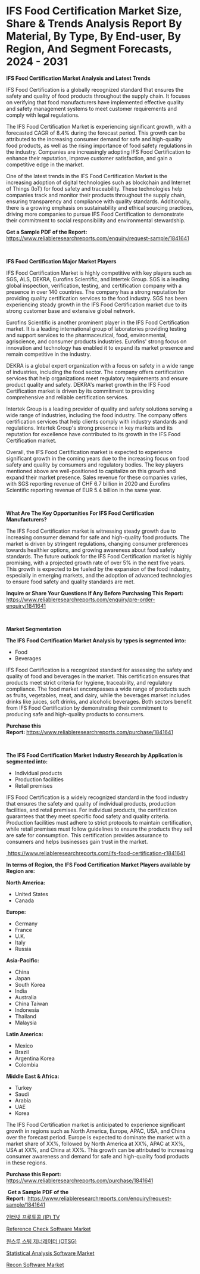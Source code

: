 <p><h1>IFS Food Certification Market Size, Share & Trends Analysis Report By Material, By Type, By End-user, By Region, And Segment Forecasts, 2024 - 2031</h1></p><p><strong>IFS Food Certification Market Analysis and Latest Trends</strong></p>
<p><p>IFS Food Certification is a globally recognized standard that ensures the safety and quality of food products throughout the supply chain. It focuses on verifying that food manufacturers have implemented effective quality and safety management systems to meet customer requirements and comply with legal regulations. </p><p>The IFS Food Certification Market is experiencing significant growth, with a forecasted CAGR of 8.4% during the forecast period. This growth can be attributed to the increasing consumer demand for safe and high-quality food products, as well as the rising importance of food safety regulations in the industry. Companies are increasingly adopting IFS Food Certification to enhance their reputation, improve customer satisfaction, and gain a competitive edge in the market.</p><p>One of the latest trends in the IFS Food Certification Market is the increasing adoption of digital technologies such as blockchain and Internet of Things (IoT) for food safety and traceability. These technologies help companies track and monitor their products throughout the supply chain, ensuring transparency and compliance with quality standards. Additionally, there is a growing emphasis on sustainability and ethical sourcing practices, driving more companies to pursue IFS Food Certification to demonstrate their commitment to social responsibility and environmental stewardship.</p></p>
<p><strong>Get a Sample PDF of the Report:&nbsp;</strong> <a href="https://www.reliableresearchreports.com/enquiry/request-sample/1841641">https://www.reliableresearchreports.com/enquiry/request-sample/1841641</a></p>
<p>&nbsp;</p>
<p><strong>IFS Food Certification Major Market Players</strong></p>
<p><p>IFS Food Certification Market is highly competitive with key players such as SGS, ALS, DEKRA, Eurofins Scientific, and Intertek Group. SGS is a leading global inspection, verification, testing, and certification company with a presence in over 140 countries. The company has a strong reputation for providing quality certification services to the food industry. SGS has been experiencing steady growth in the IFS Food Certification market due to its strong customer base and extensive global network.</p><p>Eurofins Scientific is another prominent player in the IFS Food Certification market. It is a leading international group of laboratories providing testing and support services to the pharmaceutical, food, environmental, agriscience, and consumer products industries. Eurofins' strong focus on innovation and technology has enabled it to expand its market presence and remain competitive in the industry.</p><p>DEKRA is a global expert organization with a focus on safety in a wide range of industries, including the food sector. The company offers certification services that help organizations meet regulatory requirements and ensure product quality and safety. DEKRA's market growth in the IFS Food Certification market is driven by its commitment to providing comprehensive and reliable certification services.</p><p>Intertek Group is a leading provider of quality and safety solutions serving a wide range of industries, including the food industry. The company offers certification services that help clients comply with industry standards and regulations. Intertek Group's strong presence in key markets and its reputation for excellence have contributed to its growth in the IFS Food Certification market.</p><p>Overall, the IFS Food Certification market is expected to experience significant growth in the coming years due to the increasing focus on food safety and quality by consumers and regulatory bodies. The key players mentioned above are well-positioned to capitalize on this growth and expand their market presence. Sales revenue for these companies varies, with SGS reporting revenue of CHF 6.7 billion in 2020 and Eurofins Scientific reporting revenue of EUR 5.4 billion in the same year.</p></p>
<p>&nbsp;</p>
<p><strong>What Are The Key Opportunities For IFS Food Certification Manufacturers?</strong></p>
<p><p>The IFS Food Certification market is witnessing steady growth due to increasing consumer demand for safe and high-quality food products. The market is driven by stringent regulations, changing consumer preferences towards healthier options, and growing awareness about food safety standards. The future outlook for the IFS Food Certification market is highly promising, with a projected growth rate of over 5% in the next five years. This growth is expected to be fueled by the expansion of the food industry, especially in emerging markets, and the adoption of advanced technologies to ensure food safety and quality standards are met.</p></p>
<p><strong>Inquire or Share Your Questions If Any Before Purchasing This Report:</strong> <a href="https://www.reliableresearchreports.com/enquiry/pre-order-enquiry/1841641">https://www.reliableresearchreports.com/enquiry/pre-order-enquiry/1841641</a></p>
<p>&nbsp;</p>
<p><strong>Market Segmentation</strong></p>
<p><strong>The IFS Food Certification Market Analysis by types is segmented into:</strong></p>
<p><ul><li>Food</li><li>Beverages</li></ul></p>
<p><p>IFS Food Certification is a recognized standard for assessing the safety and quality of food and beverages in the market. This certification ensures that products meet strict criteria for hygiene, traceability, and regulatory compliance. The food market encompasses a wide range of products such as fruits, vegetables, meat, and dairy, while the beverages market includes drinks like juices, soft drinks, and alcoholic beverages. Both sectors benefit from IFS Food Certification by demonstrating their commitment to producing safe and high-quality products to consumers.</p></p>
<p><strong>Purchase this Report:&nbsp;</strong><a href="https://www.reliableresearchreports.com/purchase/1841641">https://www.reliableresearchreports.com/purchase/1841641</a></p>
<p>&nbsp;</p>
<p><strong>The IFS Food Certification Market Industry Research by Application is segmented into:</strong></p>
<p><ul><li>Individual products</li><li>Production facilities</li><li>Retail premises</li></ul></p>
<p><p>IFS Food Certification is a widely recognized standard in the food industry that ensures the safety and quality of individual products, production facilities, and retail premises. For individual products, the certification guarantees that they meet specific food safety and quality criteria. Production facilities must adhere to strict protocols to maintain certification, while retail premises must follow guidelines to ensure the products they sell are safe for consumption. This certification provides assurance to consumers and helps businesses gain trust in the market.</p></p>
<p><a href="https://www.reliableresearchreports.com/ifs-food-certification-r1841641">&nbsp;https://www.reliableresearchreports.com/ifs-food-certification-r1841641</a></p>
<p><strong>In terms of Region, the IFS Food Certification Market Players available by Region are:</strong></p>
<p>
    <p> <strong> North America: </strong>
        <ul>
            <li>United States</li>
            <li>Canada</li>
        </ul>
        </p> 
    <p> <strong> Europe: </strong>
        <ul>
            <li>Germany</li>
            <li>France</li>
            <li>U.K.</li>
            <li>Italy</li>
            <li>Russia</li>
        </ul>
        </p> 
    <p> <strong> Asia-Pacific: </strong>
        <ul>
            <li>China</li>
            <li>Japan</li>
            <li>South Korea</li>
            <li>India</li>
            <li>Australia</li>
            <li>China Taiwan</li>
            <li>Indonesia</li>
            <li>Thailand</li>
            <li>Malaysia</li>
        </ul>
        </p> 
    <p> <strong> Latin America: </strong>
        <ul>
            <li>Mexico</li>
            <li>Brazil</li>
            <li>Argentina Korea</li>
            <li>Colombia</li>
        </ul>
        </p> 
    <p> <strong> Middle East & Africa: </strong>
        <ul>
            <li>Turkey</li>
            <li>Saudi</li>
            <li>Arabia</li>
            <li>UAE</li>
            <li>Korea</li>
        </ul>
    </p>
    </p>
<p><p>The IFS Food Certification market is anticipated to experience significant growth in regions such as North America, Europe, APAC, USA, and China over the forecast period. Europe is expected to dominate the market with a market share of XX%, followed by North America at XX%, APAC at XX%, USA at XX%, and China at XX%. This growth can be attributed to increasing consumer awareness and demand for safe and high-quality food products in these regions.</p></p>
<p><strong>Purchase this Report: </strong><a href="https://www.reliableresearchreports.com/purchase/1841641">https://www.reliableresearchreports.com/purchase/1841641</a></p>
<p>&nbsp;<strong>Get a Sample PDF of the Report:&nbsp;&nbsp;</strong><a href="https://www.reliableresearchreports.com/enquiry/request-sample/1841641">https://www.reliableresearchreports.com/enquiry/request-sample/1841641</a></p>
<p><strong></strong></p>
<p><p><a href="https://github.com/RichardLueilwitz787/Market-Research-Report-List-3/blob/main/378032486282.md">인터넷 프로토콜 (IP) TV</a></p><p><a href="https://github.com/mzurpwxu46/Market-Research-Report-List-1/blob/main/reference-check-software-market.md">Reference Check Software Market</a></p><p><a href="https://github.com/kein8762/Market-Research-Report-List-3/blob/main/100748186283.md">원스루 스팀 제너레이터 (OTSG)</a></p><p><a href="https://github.com/eeenafisainka/Market-Research-Report-List-2/blob/main/statistical-analysis-software-market.md">Statistical Analysis Software Market</a></p><p><a href="https://github.com/liliskanaya73/Market-Research-Report-List-2/blob/main/recon-software-market.md">Recon Software Market</a></p></p>